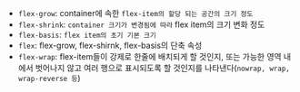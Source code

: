 - `flex-grow`: container에 속한 `flex-item의 할당 되는 공간의 크기 정도`
- `flex-shrink`: `container 크기가 변경됨에 따라` flex item의 크기 변화 정도
- `flex-basis`: `flex item의 초기 기본 크기`
- `flex`: flex-grow, flex-shirnk, flex-basis의 단축 속성
  <br />
- `flex-wrap`: flex-item들이 강제로 한줄에 배치되게 할 것인지, 또는 가능한 영역 내에서 벗어나지 않고 여러 행으로 표시되도록 할 것인지를 나타낸다(`nowrap, wrap, wrap-reverse 등`)
